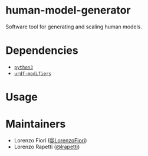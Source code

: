 # human-model-generator
Software tool for generating and scaling human models.

# Dependencies
- [`python3`](https://wiki.python.org/moin/BeginnersGuide)
- [`urdf-modifiers`](https://github.com/icub-tech-iit/urdf-modifiers)

# Usage


# Maintainers

* Lorenzo Fiori ([@LorenzoFiori](https://github.com/LorenzoFiori))
* Lorenzo Rapetti ([@lrapetti](https://github.com/lrapetti))
